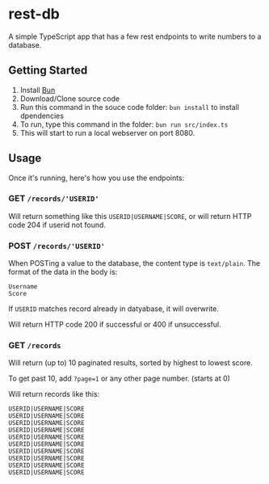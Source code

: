 # rest-db
A simple TypeScript app that has a few rest endpoints to write numbers to a database.

## Getting Started
1. Install [Bun](https://bun.sh/)
2. Download/Clone source code
3. Run this command in the souce code folder: `bun install` to install dpendencies
4. To run, type this command in the folder: `bun run src/index.ts`
5. This will start to run a local webserver on port 8080.

## Usage
Once it's running, here's how you use the endpoints:
### GET `/records/'USERID'`
Will return something like this `USERID|USERNAME|SCORE`, or will return HTTP code 204 if userid not found.
### POST `/records/'USERID'`
When POSTing a value to the database, the content type is `text/plain`.
The format of the data in the body is:
```
Username
Score
```
If `USERID` matches record already in datyabase, it will overwrite.

Will return HTTP code 200 if successful or 400 if unsuccessful.

### GET `/records`
Will return (up to) 10 paginated results, sorted by highest to lowest score.

To get past 10, add `?page=1` or any other page number. (starts at 0)

Will return records like this:
```
USERID|USERNAME|SCORE
USERID|USERNAME|SCORE
USERID|USERNAME|SCORE
USERID|USERNAME|SCORE
USERID|USERNAME|SCORE
USERID|USERNAME|SCORE
USERID|USERNAME|SCORE
USERID|USERNAME|SCORE
USERID|USERNAME|SCORE
USERID|USERNAME|SCORE
```